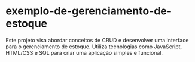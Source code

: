 # exemplo-de-gerenciamento-de-estoque
Este projeto visa abordar conceitos de CRUD e desenvolver uma interface para o gerenciamento de estoque. Utiliza tecnologias como JavaScript, HTML/CSS e SQL para criar uma aplicação simples e funcional.
